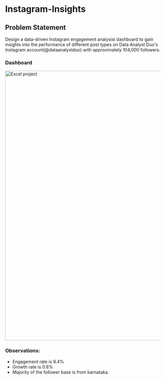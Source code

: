 # Instagram-Insights
## Problem Statement
Design a data-driven Instagram engagement analysisi dashboard to gain insights into the performance of different post types on Data Analyst Duo's Instagram account(@dataanalystduo) with approximately 104,000 followers.

### Dashboard
<img width="871" alt="Excel project" src="https://github.com/SunilBilgunde/Instagram-Insights/assets/157429143/09cf1fad-76b7-4a2e-a393-d74eeddaf24f">

### Observations:
* Engagement rate is 9.4%
* Growth rate is 0.8%
* Majority of the follower base is from karnataka.
